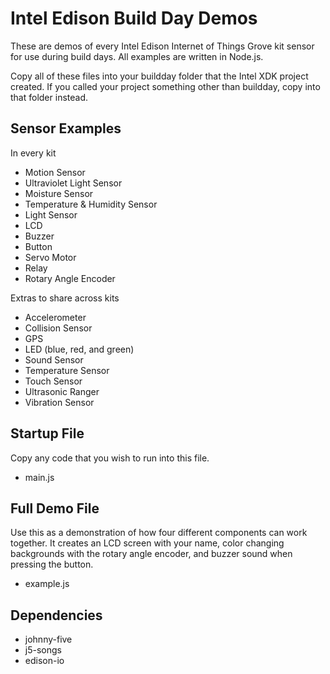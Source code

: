 Intel Edison Build Day Demos
===========================================

These are demos of every Intel Edison Internet of Things Grove kit sensor for use during build days.  All examples are written in Node.js.

Copy all of these files into your buildday folder that the Intel XDK project created.  If you called your project something other than buildday, copy into that folder instead.

Sensor Examples
------------

In every kit
* Motion Sensor
* Ultraviolet Light Sensor
* Moisture Sensor
* Temperature & Humidity Sensor
* Light Sensor
* LCD
* Buzzer
* Button
* Servo Motor
* Relay
* Rotary Angle Encoder

Extras to share across kits
* Accelerometer
* Collision Sensor
* GPS
* LED (blue, red, and green)
* Sound Sensor
* Temperature Sensor
* Touch Sensor
* Ultrasonic Ranger
* Vibration Sensor

Startup File
-------------------

Copy any code that you wish to run into this file.

* main.js

Full Demo File
-------------------

Use this as a demonstration of how four different components can work together.  It creates an LCD screen with your name, color changing backgrounds with the rotary angle encoder, and buzzer sound when pressing the button.

* example.js

Dependencies
-------------------

* johnny-five
* j5-songs
* edison-io